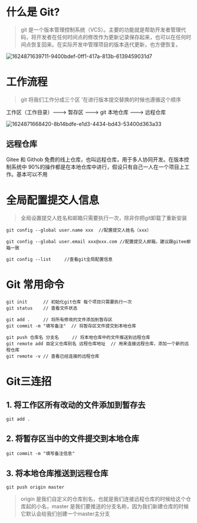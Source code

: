 # 什么是 Git?

> git 是一个版本管理控制系统（VCS）。主要的功能就是帮助开发者管理代码，将开发者在任何时间点的修改作为更新记录保存起来，也可以在任何时间点恢复回来。在实际开发中管理项目的版本迭代更新，也方便恢复。

![1624871639711-9400bdef-0ff1-417a-813b-6139459031d7](https://gitee.com/ru-bo-zhao/learn-images/raw/master/1624871639711-9400bdef-0ff1-417a-813b-6139459031d7.jpeg)

# 工作流程

> git 将我们工作分成三个区 ’在进行版本提交替换的时候也遵循这个顺序

工作区（工作目录）---> 暂存区 ---> git 本地仓库 ---> 远程仓库

![1624871668420-8b14bdfe-e1d3-4434-bd43-53400d363a33](C:\Users\27115\Desktop\zhaorubo\笔记\images\1624871668420-8b14bdfe-e1d3-4434-bd43-53400d363a33.jpeg)

## 远程仓库

Gitee 和 Githob 免费的线上仓库，也叫远程仓库，用于多人协同开发。在版本控制系统中 90%的操作都是在本地仓库中进行，假设只有自己一人在一个项目上工作。基本可以不用

# 全局配置提交人信息

> 全局设置提交人姓名和邮箱只需要执行一次，除非你把git卸载了重新安装

```
git config --global user.name xxx  //配置提交人姓名（xxx）

git config --global user.email xxx@xxx.com //配置提交人邮箱，建议跟gitee邮箱一致

git config --list     //查看git全局配置信息
```

# Git 常用命令

```
git init      // 初始化git仓库 每个项目只需要执行一次
git status    // 查看文件状态

git add .     // 将所有修改的文件添加到暂存区
git commit -m "填写备注"  // 将暂存区文件提交到本地仓库

git push 仓库名 分支名     // 将本地仓库中的文件推送到远程仓库
git remote add 自定义仓库别名 远程仓库地址  // 用来连接远程仓库，添加一个新的远程仓库
git remote -v // 查看已经连接的远程仓库
```

# Git三连招

## 1. 将工作区所有改动的文件添加到暂存去

`git add .`

## 2. 将暂存区当中的文件提交到本地仓库

`git commit -m "填写备注信息"`

## 3. 将本地仓库推送到远程仓库

`git push origin master`

>  origin 是我们自定义的仓库别名，也就是我们连接远程仓库的时候给这个仓库起的小名，master 是我们要推送的分支名称，因为我们新建仓库的时候它默认会给我们创建一个master主分支


